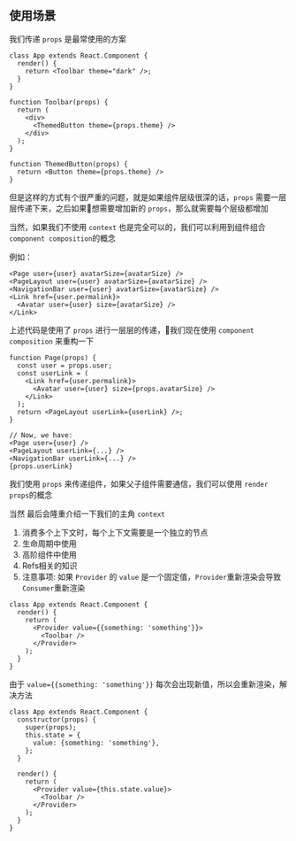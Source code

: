 ## 使用场景
我们传递 ``props`` 是最常使用的方案
```
class App extends React.Component {
  render() {
    return <Toolbar theme="dark" />;
  }
}

function Toolbar(props) {
  return (
    <div>
      <ThemedButton theme={props.theme} />
    </div>
  );
}

function ThemedButton(props) {
  return <Button theme={props.theme} />
}
```
但是这样的方式有个很严重的问题，就是如果组件层级很深的话，``props`` 需要一层层传递下来，之后如果想需要增加新的 ``props``，那么就需要每个层级都增加

当然，如果我们不使用 ``context`` 也是完全可以的，我们可以利用到组件组合 ``component composition``的概念

例如：
```
<Page user={user} avatarSize={avatarSize} />
<PageLayout user={user} avatarSize={avatarSize} />
<NavigationBar user={user} avatarSize={avatarSize} />
<Link href={user.permalink}>
  <Avatar user={user} size={avatarSize} />
</Link>
```
上述代码是使用了 ``props`` 进行一层层的传递，我们现在使用 ``component composition`` 来重构一下
```
function Page(props) {
  const user = props.user;
  const userLink = (
    <Link href={user.permalink}>
      <Avatar user={user} size={props.avatarSize} />
    </Link>
  );
  return <PageLayout userLink={userLink} />;
}

// Now, we have:
<Page user={user} />
<PageLayout userLink={...} />
<NavigationBar userLink={...} />
{props.userLink}
```
我们使用 ``props`` 来传递组件，如果父子组件需要通信，我们可以使用 ``render props``的概念

当然 最后会隆重介绍一下我们的主角 ``context``
1. 消费多个上下文时，每个上下文需要是一个独立的节点
2. 生命周期中使用
3. 高阶组件中使用
4. Refs相关的知识
5. 注意事项: 如果 ``Provider`` 的 ``value`` 是一个固定值，``Provider``重新渲染会导致 ``Consumer``重新渲染
```
class App extends React.Component {
  render() {
    return (
      <Provider value={{something: 'something'}}>
        <Toolbar />
      </Provider>
    );
  }
}
```
由于 ``value={{something: 'something'}}`` 每次会出现新值，所以会重新渲染，解决方法
```
class App extends React.Component {
  constructor(props) {
    super(props);
    this.state = {
      value: {something: 'something'},
    };
  }

  render() {
    return (
      <Provider value={this.state.value}>
        <Toolbar />
      </Provider>
    );
  }
}
```